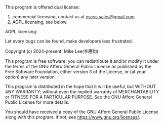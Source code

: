 This program is offered dual license:

1. commercial licensing, contact us at escss.sales@gmail.com
2. AGPL licensing, see below.

AGPL licensing:

Let every bugs can be found, make developers less frustrated.

Copyright (c) 2024-present, Mike Lee(李應鈞)

This program is free software: you can redistribute it and/or modify
it under the terms of the GNU Affero General Public License as published by
the Free Software Foundation, either version 3 of the License, or
(at your option) any later version.

This program is distributed in the hope that it will be useful,
but WITHOUT ANY WARRANTY; without even the implied warranty of
MERCHANTABILITY or FITNESS FOR A PARTICULAR PURPOSE.  See the
GNU Affero General Public License for more details.

You should have received a copy of the GNU Affero General Public License
along with this program.  If not, see <https://www.gnu.org/licenses/>.